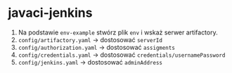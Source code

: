 # javaci-jenkins

1. Na podstawie `env-example` stwórz plik `env` i wskaż serwer artifactory.
2. `config/artifactory.yaml` -> dostosować `serverId`
3. `config/authorization.yaml` -> dostosować `assigments`
4. `config/credentials.yaml` -> dostosować `credentials/usernamePassword`
5. `config/jenkins.yaml` -> dostosować `adminAddress`
